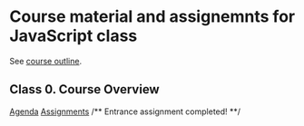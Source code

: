 Course material and assignemnts for JavaScript class
====================================================

See [course outline](OUTLINE.md).

Class 0. Course Overview
--------------------------
[Agenda](class_0/OVERVIEW.md)
[Assignments](class_0/assignments/README.md)
/**
 Entrance assignment completed!
**/

